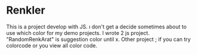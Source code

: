 # Renkler

This is a project develop with JS. 
ı don't get a decide sometimes about to use which color for my demo projects.
I wrote 2 js project. "RandomRenkArat" is suggestion color until x. Other project ; if you can try colorcode or you view all color code.
